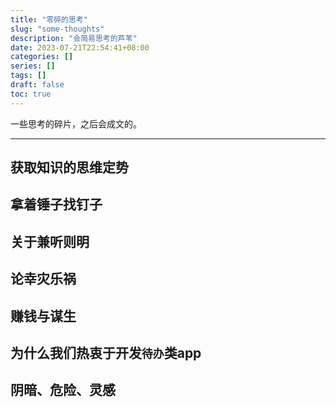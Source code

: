 ```yaml
---
title: "零碎的思考"
slug: "some-thoughts"
description: "会简易思考的芦苇"
date: 2023-07-21T22:54:41+08:00
categories: []
series: []
tags: []
draft: false
toc: true
---
```


一些思考的碎片，之后会成文的。

----

## 获取知识的思维定势

## 拿着锤子找钉子

## 关于兼听则明

## 论幸灾乐祸

## 赚钱与谋生

## 为什么我们热衷于开发`待办`类app

## 阴暗、危险、灵感